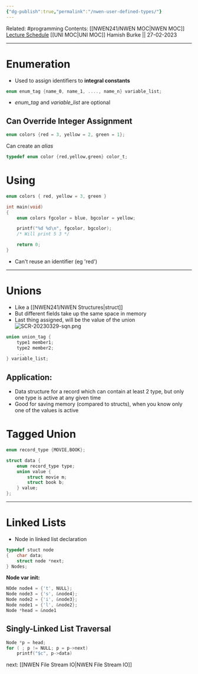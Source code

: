 ```yaml
---
{"dg-publish":true,"permalink":"/nwen-user-defined-types/"}
---
```


Related: #programming 
Contents: [[NWEN241/NWEN MOC\|NWEN MOC]]
[Lecture Schedule](https://ecs.wgtn.ac.nz/Courses/NWEN241_2023T1/LectureSchedule)
[[UNI MOC\|UNI MOC]]
Hamish Burke || 27-02-2023
***

# Enumeration

- Used to assign identifiers to **integral constants**

```C
enum enum_tag {name_0, name_1, ...., name_n} variable_list;
```

- *enum_tag* and *variable_list* are optional

## Can Override Integer Assignment

```C
enum colors {red = 3, yellow = 2, green = 1};
```

Can create an *alias*

```C
typedef enum color {red,yellow,green} color_t;
```

# Using

```C
enum colors { red, yellow = 3, green }

int main(void)
{
	enum colors fgcolor = blue, bgcolor = yellow;

	printf("%d %d\n", fgcolor, bgcolor);
	/* Will print 5 3 */

	return 0;
}
```

- Can't reuse an identifier (eg 'red')


***

# Unions

- Like a [[NWEN241/NWEN Structures\|struct]]
- But different fields take up the same space in memory
- Last thing assigned, will be the value of the union
![SCR-20230329-sqn.png](/img/user/SCR-20230329-sqn.png)

```C
union union_tag {
	type1 member1;
	type2 member2;
	...
} variable_list;
```

## Application:

- Data structure for a record which can contain at least 2 type, but only one type is active at any given time
- Good for saving memory (compared to structs), when you know only one of the values is active 

# Tagged Union

```C
enum record_type {MOVIE,BOOK};

struct data {
	enum record_type type;
	union value {
		struct movie m;
		struct book b;
	} value;
};
```

***

# Linked Lists

- Node in linked list declaration

```C
typedef stuct node
{   char data;
	struct node *next;
} Nodes;
```

**Node var init:**

```C
NOde node4 = {'t', NULL};
Node node3 = {'s', &node4};
Node node2 = {'i', &node3};
Node node1 = {'l', &node2};
Node *head = &node1
```

## Singly-Linked List Traversal

```C
Node *p = head;
for ( ; p != NULL; p = p->next)
	printf("$c", p->data)
```

next: [[NWEN File Stream IO\|NWEN File Stream IO]]
